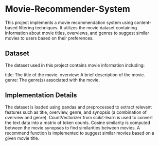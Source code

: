 # Movie-Recommender-System
This project implements a movie recommendation system using content-based filtering techniques. It utilizes the movie dataset containing information about movie titles, overviews, and genres to suggest similar movies to users based on their preferences.

## Dataset
The dataset used in this project contains movie information including:

title: The title of the movie.
overview: A brief description of the movie.
genre: The genre(s) associated with the movie.
## Implementation Details
The dataset is loaded using pandas and preprocessed to extract relevant features such as title, overview, genre, and synopsis (a combination of overview and genre).
CountVectorizer from scikit-learn is used to convert the text data into a matrix of token counts.
Cosine similarity is computed between the movie synopses to find similarities between movies.
A recommend function is implemented to suggest similar movies based on a given movie title.
